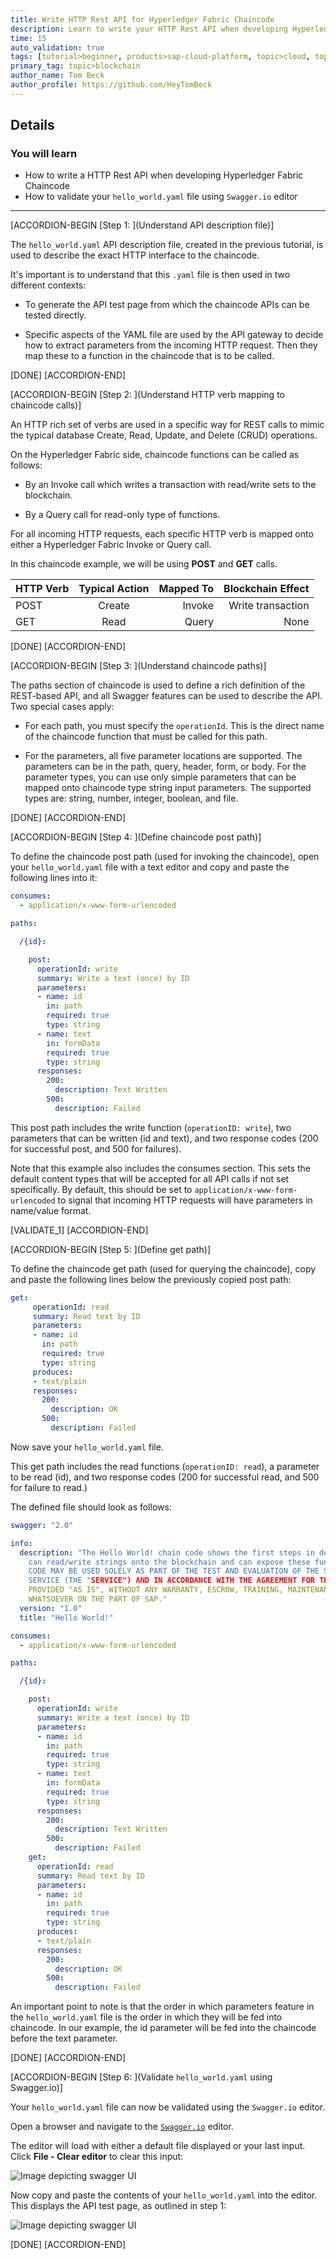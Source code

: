 ```yaml
---
title: Write HTTP Rest API for Hyperledger Fabric Chaincode
description: Learn to write your HTTP Rest API when developing Hyperledger Fabric chaincode
time: 15
auto_validation: true
tags: [tutorial>beginner, products>sap-cloud-platform, topic>cloud, topic>blockchain]
primary_tag: topic>blockchain
author_name: Tom Beck
author_profile: https://github.com/HeyTomBeck
---
```


## Details
### You will learn
  - How to write a HTTP Rest API when developing Hyperledger Fabric Chaincode
  - How to validate your `hello_world.yaml` file using `Swagger.io` editor

---

[ACCORDION-BEGIN [Step 1: ](Understand API description file)]

The `hello_world.yaml` API description file, created in the previous tutorial, is used to describe the exact HTTP interface to the chaincode.

It's important is to understand that this `.yaml` file is then used in two different contexts:

- To generate the API test page from which the chaincode APIs can be tested directly.

- Specific aspects of the YAML file are used by the API gateway to decide how to extract parameters from the incoming HTTP request. Then they map these to a function in the chaincode that is to be called.

[DONE]
[ACCORDION-END]

[ACCORDION-BEGIN [Step 2: ](Understand HTTP verb mapping to chaincode calls)]

An HTTP rich set of verbs are used in a specific way for REST calls to mimic the typical database Create, Read, Update, and Delete (CRUD) operations.

On the Hyperledger Fabric side, chaincode functions can be called as follows:

- By an Invoke call which writes a transaction with read/write sets to the blockchain.

- By a Query call for read-only type of functions.

For all incoming HTTP requests, each specific HTTP verb is mapped onto either a Hyperledger Fabric Invoke or Query call.

In this chaincode example, we will be using **POST** and **GET** calls.

| HTTP Verb       | Typical Action          | Mapped To  | Blockchain Effect |
| ------------- |:-------------:| -----:|-----:|
| POST     | Create | Invoke | Write transaction
| GET     | Read     |   Query | None


[DONE]
[ACCORDION-END]


[ACCORDION-BEGIN [Step 3: ](Understand chaincode paths)]

The paths section of chaincode is used to define a rich definition of the REST-based API, and all Swagger features can be used to describe the API. Two special cases apply:

- For each path, you must specify the `operationId`. This is the direct name of the chaincode function that must be called for this path.

- For the parameters, all five parameter locations are supported. The parameters can be in the path, query, header, form, or body. For the parameter types, you can use only simple parameters that can be mapped onto chaincode type string input parameters. The supported types are: string, number, integer, boolean, and file.

[DONE]
[ACCORDION-END]

[ACCORDION-BEGIN [Step 4: ](Define chaincode post path)]

To define the chaincode post path (used for invoking the chaincode), open your `hello_world.yaml` file with a text editor and copy and paste the following lines into it:

```YAML
consumes:
  - application/x-www-form-urlencoded

paths:

  /{id}:

    post:
      operationId: write
      summary: Write a text (once) by ID
      parameters:
      - name: id
        in: path
        required: true
        type: string
      - name: text
        in: formData
        required: true
        type: string
      responses:
        200:
          description: Text Written
        500:
          description: Failed
```
This post path includes the write function (`operationID: write`), two parameters that can be written (id and text), and two response codes (200 for successful post, and 500 for failures).

Note that this example also includes the consumes section. This sets the default content types that will be accepted for all API calls if not set specifically. By default, this should be set to `application/x-www-form-urlencoded` to signal that incoming HTTP requests will have parameters in name/value format.

[VALIDATE_1]
[ACCORDION-END]

[ACCORDION-BEGIN [Step 5: ](Define get path)]

To define the chaincode get path (used for querying the chaincode), copy and paste the following lines below the previously copied post path:

```YAML
get:
     operationId: read
     summary: Read text by ID
     parameters:
     - name: id
       in: path
       required: true
       type: string
     produces:
     - text/plain
     responses:
       200:
         description: OK
       500:
         description: Failed
```

Now save your `hello_world.yaml` file.

This get path includes the read functions (`operationID: read`), a parameter to be read (id), and two response codes (200 for successful read, and 500 for failure to read.)

The defined file should look as follows:

```YAML
swagger: "2.0"

info:
  description: "The Hello World! chain code shows the first steps in developing a chaincode that
    can read/write strings onto the blockchain and can expose these functions as REST API. THIS SAMPLE
    CODE MAY BE USED SOLELY AS PART OF THE TEST AND EVALUATION OF THE SAP CLOUD PLATFORM BLOCKCHAIN
    SERVICE (THE "SERVICE") AND IN ACCORDANCE WITH THE AGREEMENT FOR THE SERVICE. THIS SAMPLE CODE
    PROVIDED "AS IS", WITHOUT ANY WARRANTY, ESCROW, TRAINING, MAINTENANCE, OR SERVICE OBLIGATIONS
    WHATSOEVER ON THE PART OF SAP."
  version: "1.0"
  title: "Hello World!"

consumes:
  - application/x-www-form-urlencoded

paths:

  /{id}:

    post:
      operationId: write
      summary: Write a text (once) by ID
      parameters:
      - name: id
        in: path
        required: true
        type: string
      - name: text
        in: formData
        required: true
        type: string
      responses:
        200:
          description: Text Written
        500:
          description: Failed
    get:
      operationId: read
      summary: Read text by ID
      parameters:
      - name: id
        in: path
        required: true
        type: string
      produces:
      - text/plain
      responses:
        200:
          description: OK
        500:
          description: Failed
```
An important point to note is that the order in which parameters feature in the `hello_world.yaml` file is the order in which they will be fed into chaincode. In our example, the id parameter will be fed into the chaincode before the text parameter.

[DONE]
[ACCORDION-END]

[ACCORDION-BEGIN [Step 6: ](Validate `hello_world.yaml` using Swagger.io)]

Your `hello_world.yaml` file can now be validated using the `Swagger.io` editor.

Open a browser and navigate to the [`Swagger.io`](https://editor.swagger.io/) editor.

The editor will load with either a default file displayed or your last input. Click **File - Clear editor** to clear this input:

![Image depicting swagger UI](01--Swagger.png)

Now copy and paste the contents of your `hello_world.yaml` into the editor. This displays the API test page, as outlined in step 1:

![Image depicting swagger UI](02--Swagger-validate.png)

[DONE]
[ACCORDION-END]
